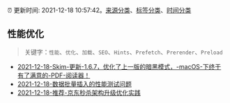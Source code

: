 :alarm_clock: 更新时间: 2021-12-18 10:57:42。[来源分类](../README.md)、[标签分类](../TAGS.md)、[时间分类](../TIMELINE.md)

## 性能优化


> 关键字：`性能`、`优化`、`加载`、`SEO`、`Hints`、`Prefetch`、`Prerender`、`Preload`



- [2021-12-18-Skim-更新-1.6.7，优化了上一版的暗黑模式，-macOS-下终于有了满意的-PDF-阅读器！](https://www.v2ex.com/t/823002) 
- [2021-12-18-数据批量插入的性能测试问题](https://www.v2ex.com/t/822992) 
- [2021-12-18-推荐-京东秒杀架构升级优化实践](https://toutiao.io/k/4cxy94p) 
